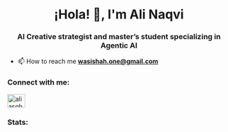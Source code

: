 <h1 align="center">¡Hola! 👋, I'm Ali Naqvi</h1>
<h3 align="center">AI Creative strategist and master’s student specializing in Agentic AI</h3>

- 📫 How to reach me **wasishah.one@gmail.com**

<h3 align="left">Connect with me:</h3>
<p align="left">
<a href="https://linkedin.com/in/aliasgharone" target="blank"><img align="center" src="https://raw.githubusercontent.com/rahuldkjain/github-profile-readme-generator/master/src/images/icons/Social/linked-in-alt.svg" alt="aliasgharone" height="30" width="40" /></a>
</p>

<h3 align="left">Stats:</h3>
<a  </p>
